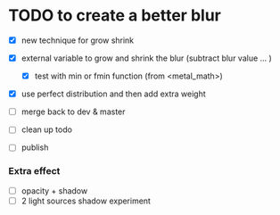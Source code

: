 # TODO to create a better blur

- [x] new technique for grow shrink
- [x] external variable to grow and shrink the blur (subtract blur value ... )
    - [x] test with min or fmin function (from <metal_math>)
- [x] use perfect distribution and then add extra weight

- [ ] merge back to dev & master
- [ ] clean up todo
- [ ] publish

### Extra effect
- [ ] opacity + shadow
- [ ] 2 light sources shadow experiment